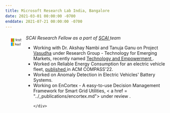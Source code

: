 ```yaml
---
title: Microsoft Research Lab India, Bangalore 
date: 2021-03-01 00:00:00 -0700
enddate: 2021-07-21 00:00:00 -0700
---
```

<style type="text/css"> 
.padded img { 
  padding-right: 6em; 
}
.iconDetails {
 margin-left:2%;
float:left; 
height:40px;
width:40px;	
} 
.container2 {
	width:100%;
	height:auto;
	padding:1%;
}  
.emphasized { font-style: italic; }
</style>


<div class='container2'>
		<div>
			<img src="../images/ms_logo_cam.png" width = 150 height=70 class='iconDetails'>
		</div>	
	<div style='margin-left:60px;'>
	<span class="emphasized">SCAI Research Fellow as a part of <a href = "https://www.microsoft.com/en-us/research/collaboration/scai/"> SCAI </a> team</span>
  <ul>
    <li> Working with Dr. Akshay Nambi and Tanuja Ganu on Project <a href = "https://www.microsoft.com/en-us/research/project/vasudha/">Vasudha</a> under Research Group - Technology for Emerging Markets, recently named <a href ="https://www.microsoft.com/en-us/research/theme/technology-and-empowerment/"> Technology and Empowerment </a>.
    <li> Worked on Reliable Energy Consumption for an electric vehicle fleet, <a href = "../_publications/2015-10-01-paper-title-number-3.md"> published </a> in ACM COMPASS'22.
    <li> Worked on Anomaly Detection in Electric Vehicles' Battery Systems.
    <li> Working on EnCortex - A easy-to-use Decision Management Framework for Smart Grid Utilities, < a href = "../_publications/encortex.md"> under review </a>. 
  
	</div>
</div>

